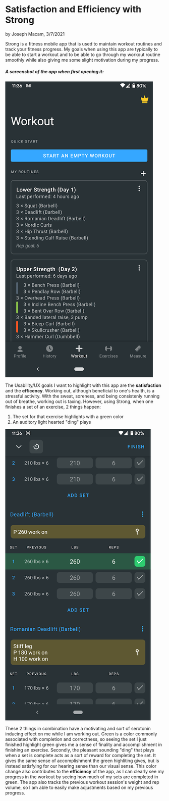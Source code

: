 # Satisfaction and Efficiency with Strong
by Joseph Macam, 3/7/2021

Strong is a fitness mobile app that is used to maintain workout routines and track your fitness progress. 
My goals when using this app are typically to be able to start a workout and to be able to go through my 
workout routine smoothly while also giving me some slight motivation during my progress. 

##### A screenshot of the app when first opening it:
![opening image](https://github.com/UsabilityEngineering/ux-portfolio-jdmacam/blob/master/journal1/opening.png?raw=true)

The Usability/UX goals I want to highlight with this app are the **satisfaction** and the **efficency**. Working out, although 
beneficial to one's health, is a stressful activity. With the sweat, soreness, and being consistenly running out 
of breathe, working out is taxing. However, using Strong, when one finishes a set of an exercise, 2
things happen:
1. The set for that exercise highlights with a green color
2. An auditory light hearted "ding" plays

![set done image](https://github.com/UsabilityEngineering/ux-portfolio-jdmacam/blob/master/journal1/setdone.png?raw=true)

These 2 things in combination have a motivating and sort of serotonin inducing effect on me while I am
working out. Green is a color commonly associated with completion and correctness, so seeing the set
I just finished highlight green gives me a sense of finality and accomplishment in finishing an exercise.
Secondly, the pleasant sounding "ding" that plays when a set is complete acts as a sort of reward for
completing the set. It gives the same sense of accomplishment the green highliting gives, but is instead
satisfying for our hearing sense than our visual sense. This color change also contributes to the **efficiency**
of the app, as I can clearly see my progress in the workout by seeing how much of my sets are completed in 
green. The app also tracks the previous workout session's weight and rep volume, so I am able to easily
make adjustments based on my previous progress.
